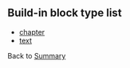 ## Build-in block type list

* [chapter](/doc/bt/chapter.md)
* [text](/doc/bt/text.md)

Back to [Summary](README.md)
